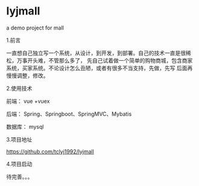 # lyjmall
a demo project for mall

1.前言

  一直想自己独立写一个系统，从设计，到开发，到部署。自己的技术一直是很稀松，万事开头难，不管那么多了，
  先自己试着做一个简单的购物商城，包含商家系统，买家系统。不论设计怎么丑陋，或者有很多不当支持，先做，先写
  后面再慢慢调整，修改。
  
2.使用技术

  前端：
    vue +vuex
    
  后端：
    Spring、Springboot、SpringMVC、Mybatis 
    
  数据库：
    mysql
    
3.项目地址

  https://github.com/tclyj1992/lyjmall

4.项目启动

  待完善。。。

    
  
    
 
